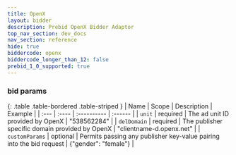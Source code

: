 ```yaml
---
title: OpenX
layout: bidder
description: Prebid OpenX Bidder Adaptor
top_nav_section: dev_docs
nav_section: reference
hide: true
biddercode: openx
biddercode_longer_than_12: false
prebid_1_0_supported: true
---
```


### bid params

{: .table .table-bordered .table-striped }
| Name | Scope | Description | Example |
| :--- | :---- | :---------- | :------ |
| `unit` | required | The ad unit ID provided by OpenX | "538562284" |
| `delDomain` | required | The publisher specific domain provided by OpenX | "clientname-d.openx.net" |
| `customParams` | optional | Permits passing any publisher key-value pairing into the bid request | {"gender": "female"} |
